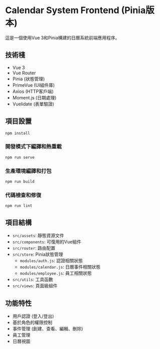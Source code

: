 # Calendar System Frontend (Pinia版本)

這是一個使用Vue 3和Pinia構建的日曆系統前端應用程序。

## 技術棧

- Vue 3
- Vue Router
- Pinia (狀態管理)
- PrimeVue (UI組件庫)
- Axios (HTTP客戶端)
- Moment.js (日期處理)
- Vuelidate (表單驗證)

## 項目設置

```
npm install
```

### 開發模式下編譯和熱重載

```
npm run serve
```

### 生產環境編譯和打包

```
npm run build
```

### 代碼檢查和修復

```
npm run lint
```

## 項目結構

- `src/assets`: 靜態資源文件
- `src/components`: 可復用的Vue組件
- `src/router`: 路由配置
- `src/store`: Pinia狀態管理
  - `modules/auth.js`: 認證相關狀態
  - `modules/calendar.js`: 日曆事件相關狀態
  - `modules/employee.js`: 員工相關狀態
- `src/utils`: 工具函數
- `src/views`: 頁面級組件

## 功能特性

- 用戶認證 (登入/登出)
- 基於角色的權限控制
- 事件管理 (創建、查看、編輯、刪除)
- 員工管理
- 日曆視圖
